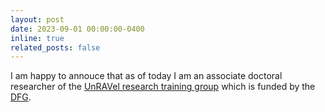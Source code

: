 ```yaml
---
layout: post
date: 2023-09-01 00:00:00-0400
inline: true
related_posts: false
---
```


I am happy to annouce that as of today I am an associate doctoral researcher of the [UnRAVel research training group](https://www.unravel.rwth-aachen.de/go/id/ofgh/?lidx=1) which is funded by the [DFG](https://www.dfg.de/en/index.jsp).